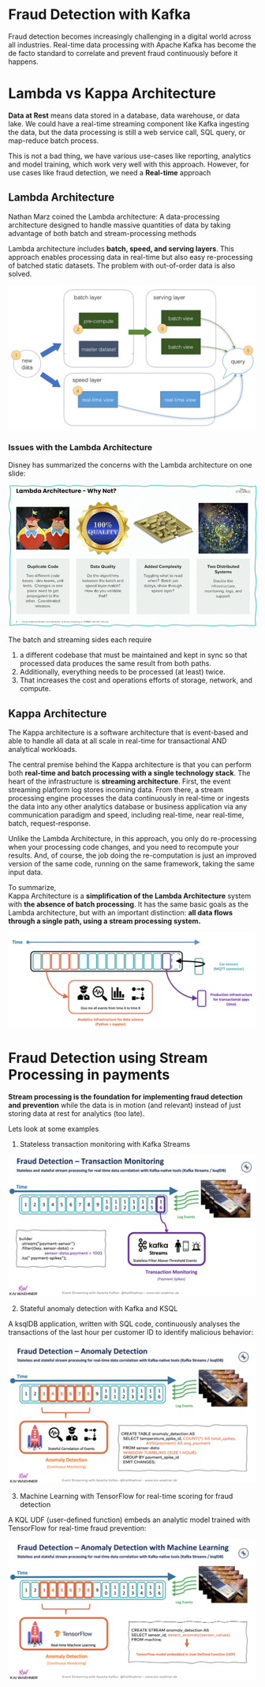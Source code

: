 # Fraud Detection with Kafka

Fraud detection becomes increasingly challenging in a digital world across all industries. Real-time data processing with Apache Kafka has become the de facto standard to correlate and prevent fraud continuously before it happens. 


# Lambda vs Kappa Architecture

**Data at Rest** means data stored in a database, data warehouse, or data lake. 
We could have a real-time streaming component like Kafka ingesting the data, but the data processing is still a web service call, SQL query, or map-reduce batch process.

This is not a bad thing, we have various use-cases like reporting, analytics and model training, which work very well with this approach.
However, for use cases like fraud detection, we need a **Real-time** approach 

## Lambda Architecture

Nathan Marz coined the Lambda architecture: A data-processing architecture designed to handle massive quantities of data by taking advantage of both batch and stream-processing methods

Lambda architecture includes **batch, speed, and serving layers**. This approach enables processing data in real-time but also easy re-processing of batched static datasets. The problem with out-of-order data is also solved.

![img](imgs/lambda-architecture.png)

### Issues with the Lambda Architecture

Disney has summarized the concerns with the Lambda architecture on one slide:

![img](imgs/Disney-Concerns-with-the-Lambda-Architecture.png)

The batch and streaming sides each require 
1. a different codebase that must be maintained and kept in sync so that processed data produces the same result from both paths. 
2. Additionally, everything needs to be processed (at least) twice. 
3. That increases the cost and operations efforts of storage, network, and compute.

## Kappa Architecture

The Kappa architecture is a software architecture that is event-based and able to handle all data at all scale in real-time for transactional AND analytical workloads.

The central premise behind the Kappa architecture is that you can perform both **real-time and batch processing with a single technology stack**. The heart of the infrastructure is **streaming architecture**. First, the event streaming platform log stores incoming data. From there, a stream processing engine processes the data continuously in real-time or ingests the data into any other analytics database or business application via any communication paradigm and speed, including real-time, near real-time, batch, request-response.

Unlike the Lambda Architecture, in this approach, you only do re-processing when your processing code changes, and you need to recompute your results. And, of course, the job doing the re-computation is just an improved version of the same code, running on the same framework, taking the same input data.

To summarize,  
Kappa Architecture is a **simplification of the Lambda Architecture** system with **the absence of batch processing**. It has the same basic goals as the Lambda architecture, but with an important distinction: **all data flows through a single path, using a stream processing system.**

![img](imgs/kappa.png)



# Fraud Detection using Stream Processing in payments

**Stream processing is the foundation for implementing fraud detection and prevention** while the data is in motion (and relevant) instead of just storing data at rest for analytics (too late).

Lets look at some examples

1. Stateless transaction monitoring with Kafka Streams

![img](imgs/transactional-monitoring.png)

2. Stateful anomaly detection with Kafka and KSQL

A ksqlDB application, written with SQL code, continuously analyses the transactions of the last hour per customer ID to identify malicious behavior:

![img](imgs/anamoly-detection.png)

3. Machine Learning with TensorFlow for real-time scoring for fraud detection

A KQL UDF (user-defined function) embeds an analytic model trained with TensorFlow for real-time fraud prevention:

![img](imgs/ml-models.png)
